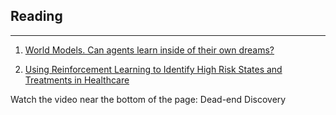 ## Reading

---

1. [World Models. Can agents learn inside of their own dreams?](https://worldmodels.github.io/)  

2. [Using Reinforcement Learning to Identify High Risk States and Treatments in Healthcare](https://www.microsoft.com/en-us/research/blog/using-reinforcement-learning-to-identify-high-risk-states-and-treatments-in-healthcare/)

Watch the video near the bottom of the page: Dead-end Discovery